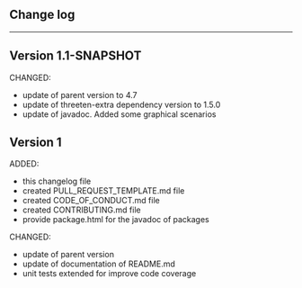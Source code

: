 ## Change log
----------------------

Version 1.1-SNAPSHOT
-------------

CHANGED:

- update of parent version to 4.7
- update of threeten-extra dependency version to 1.5.0
- update of javadoc. Added some graphical scenarios

Version 1
-------------

ADDED:
 
- this changelog file
- created PULL_REQUEST_TEMPLATE.md file
- created CODE_OF_CONDUCT.md file
- created CONTRIBUTING.md file
- provide package.html for the javadoc of packages

CHANGED:

- update of parent version
- update of documentation of README.md 
- unit tests extended for improve code coverage


